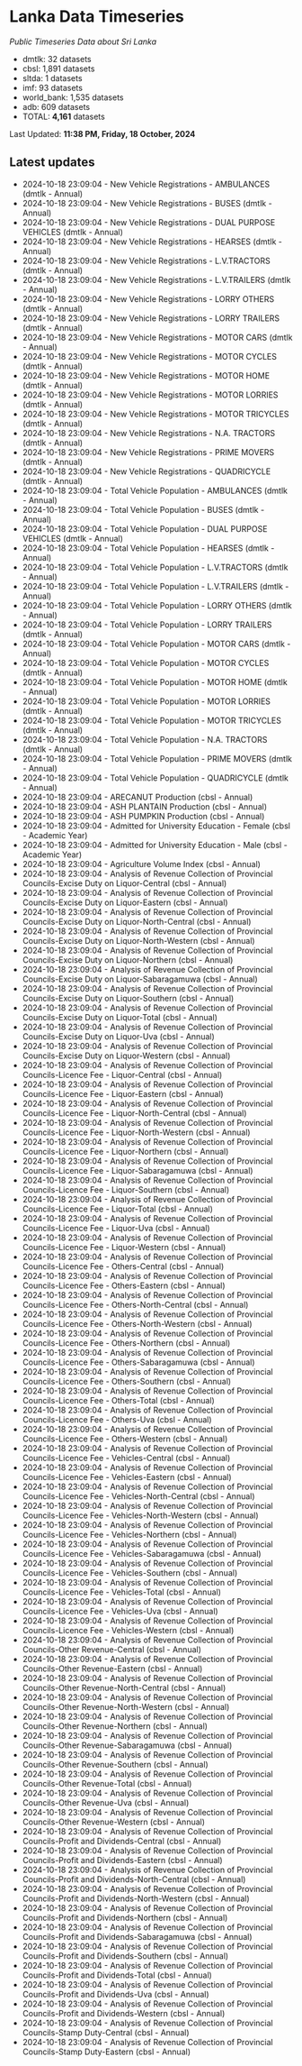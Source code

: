 # Lanka Data Timeseries
*Public Timeseries Data about Sri Lanka*

* dmtlk: 32 datasets
* cbsl: 1,891 datasets
* sltda: 1 datasets
* imf: 93 datasets
* world_bank: 1,535 datasets
* adb: 609 datasets
* TOTAL: **4,161** datasets

Last Updated: **11:38 PM, Friday, 18 October, 2024**

## Latest updates

* 2024-10-18 23:09:04 - New Vehicle Registrations - AMBULANCES (dmtlk - Annual)
* 2024-10-18 23:09:04 - New Vehicle Registrations - BUSES (dmtlk - Annual)
* 2024-10-18 23:09:04 - New Vehicle Registrations - DUAL PURPOSE VEHICLES (dmtlk - Annual)
* 2024-10-18 23:09:04 - New Vehicle Registrations - HEARSES (dmtlk - Annual)
* 2024-10-18 23:09:04 - New Vehicle Registrations - L.V.TRACTORS (dmtlk - Annual)
* 2024-10-18 23:09:04 - New Vehicle Registrations - L.V.TRAILERS (dmtlk - Annual)
* 2024-10-18 23:09:04 - New Vehicle Registrations - LORRY OTHERS (dmtlk - Annual)
* 2024-10-18 23:09:04 - New Vehicle Registrations - LORRY TRAILERS (dmtlk - Annual)
* 2024-10-18 23:09:04 - New Vehicle Registrations - MOTOR CARS (dmtlk - Annual)
* 2024-10-18 23:09:04 - New Vehicle Registrations - MOTOR CYCLES (dmtlk - Annual)
* 2024-10-18 23:09:04 - New Vehicle Registrations - MOTOR HOME (dmtlk - Annual)
* 2024-10-18 23:09:04 - New Vehicle Registrations - MOTOR LORRIES (dmtlk - Annual)
* 2024-10-18 23:09:04 - New Vehicle Registrations - MOTOR TRICYCLES (dmtlk - Annual)
* 2024-10-18 23:09:04 - New Vehicle Registrations - N.A. TRACTORS (dmtlk - Annual)
* 2024-10-18 23:09:04 - New Vehicle Registrations - PRIME MOVERS (dmtlk - Annual)
* 2024-10-18 23:09:04 - New Vehicle Registrations - QUADRICYCLE (dmtlk - Annual)
* 2024-10-18 23:09:04 - Total Vehicle Population - AMBULANCES (dmtlk - Annual)
* 2024-10-18 23:09:04 - Total Vehicle Population - BUSES (dmtlk - Annual)
* 2024-10-18 23:09:04 - Total Vehicle Population - DUAL PURPOSE VEHICLES (dmtlk - Annual)
* 2024-10-18 23:09:04 - Total Vehicle Population - HEARSES (dmtlk - Annual)
* 2024-10-18 23:09:04 - Total Vehicle Population - L.V.TRACTORS (dmtlk - Annual)
* 2024-10-18 23:09:04 - Total Vehicle Population - L.V.TRAILERS (dmtlk - Annual)
* 2024-10-18 23:09:04 - Total Vehicle Population - LORRY OTHERS (dmtlk - Annual)
* 2024-10-18 23:09:04 - Total Vehicle Population - LORRY TRAILERS (dmtlk - Annual)
* 2024-10-18 23:09:04 - Total Vehicle Population - MOTOR CARS (dmtlk - Annual)
* 2024-10-18 23:09:04 - Total Vehicle Population - MOTOR CYCLES (dmtlk - Annual)
* 2024-10-18 23:09:04 - Total Vehicle Population - MOTOR HOME (dmtlk - Annual)
* 2024-10-18 23:09:04 - Total Vehicle Population - MOTOR LORRIES (dmtlk - Annual)
* 2024-10-18 23:09:04 - Total Vehicle Population - MOTOR TRICYCLES (dmtlk - Annual)
* 2024-10-18 23:09:04 - Total Vehicle Population - N.A. TRACTORS (dmtlk - Annual)
* 2024-10-18 23:09:04 - Total Vehicle Population - PRIME MOVERS (dmtlk - Annual)
* 2024-10-18 23:09:04 - Total Vehicle Population - QUADRICYCLE (dmtlk - Annual)
* 2024-10-18 23:09:04 - ARECANUT Production (cbsl - Annual)
* 2024-10-18 23:09:04 - ASH PLANTAIN Production (cbsl - Annual)
* 2024-10-18 23:09:04 - ASH PUMPKIN Production (cbsl - Annual)
* 2024-10-18 23:09:04 - Admitted for University Education - Female (cbsl - Academic Year)
* 2024-10-18 23:09:04 - Admitted for University Education - Male (cbsl - Academic Year)
* 2024-10-18 23:09:04 - Agriculture Volume Index (cbsl - Annual)
* 2024-10-18 23:09:04 - Analysis of Revenue Collection of Provincial Councils-Excise Duty on Liquor-Central (cbsl - Annual)
* 2024-10-18 23:09:04 - Analysis of Revenue Collection of Provincial Councils-Excise Duty on Liquor-Eastern (cbsl - Annual)
* 2024-10-18 23:09:04 - Analysis of Revenue Collection of Provincial Councils-Excise Duty on Liquor-North-Central (cbsl - Annual)
* 2024-10-18 23:09:04 - Analysis of Revenue Collection of Provincial Councils-Excise Duty on Liquor-North-Western (cbsl - Annual)
* 2024-10-18 23:09:04 - Analysis of Revenue Collection of Provincial Councils-Excise Duty on Liquor-Northern (cbsl - Annual)
* 2024-10-18 23:09:04 - Analysis of Revenue Collection of Provincial Councils-Excise Duty on Liquor-Sabaragamuwa (cbsl - Annual)
* 2024-10-18 23:09:04 - Analysis of Revenue Collection of Provincial Councils-Excise Duty on Liquor-Southern (cbsl - Annual)
* 2024-10-18 23:09:04 - Analysis of Revenue Collection of Provincial Councils-Excise Duty on Liquor-Total (cbsl - Annual)
* 2024-10-18 23:09:04 - Analysis of Revenue Collection of Provincial Councils-Excise Duty on Liquor-Uva (cbsl - Annual)
* 2024-10-18 23:09:04 - Analysis of Revenue Collection of Provincial Councils-Excise Duty on Liquor-Western (cbsl - Annual)
* 2024-10-18 23:09:04 - Analysis of Revenue Collection of Provincial Councils-Licence Fee - Liquor-Central (cbsl - Annual)
* 2024-10-18 23:09:04 - Analysis of Revenue Collection of Provincial Councils-Licence Fee - Liquor-Eastern (cbsl - Annual)
* 2024-10-18 23:09:04 - Analysis of Revenue Collection of Provincial Councils-Licence Fee - Liquor-North-Central (cbsl - Annual)
* 2024-10-18 23:09:04 - Analysis of Revenue Collection of Provincial Councils-Licence Fee - Liquor-North-Western (cbsl - Annual)
* 2024-10-18 23:09:04 - Analysis of Revenue Collection of Provincial Councils-Licence Fee - Liquor-Northern (cbsl - Annual)
* 2024-10-18 23:09:04 - Analysis of Revenue Collection of Provincial Councils-Licence Fee - Liquor-Sabaragamuwa (cbsl - Annual)
* 2024-10-18 23:09:04 - Analysis of Revenue Collection of Provincial Councils-Licence Fee - Liquor-Southern (cbsl - Annual)
* 2024-10-18 23:09:04 - Analysis of Revenue Collection of Provincial Councils-Licence Fee - Liquor-Total (cbsl - Annual)
* 2024-10-18 23:09:04 - Analysis of Revenue Collection of Provincial Councils-Licence Fee - Liquor-Uva (cbsl - Annual)
* 2024-10-18 23:09:04 - Analysis of Revenue Collection of Provincial Councils-Licence Fee - Liquor-Western (cbsl - Annual)
* 2024-10-18 23:09:04 - Analysis of Revenue Collection of Provincial Councils-Licence Fee - Others-Central (cbsl - Annual)
* 2024-10-18 23:09:04 - Analysis of Revenue Collection of Provincial Councils-Licence Fee - Others-Eastern (cbsl - Annual)
* 2024-10-18 23:09:04 - Analysis of Revenue Collection of Provincial Councils-Licence Fee - Others-North-Central (cbsl - Annual)
* 2024-10-18 23:09:04 - Analysis of Revenue Collection of Provincial Councils-Licence Fee - Others-North-Western (cbsl - Annual)
* 2024-10-18 23:09:04 - Analysis of Revenue Collection of Provincial Councils-Licence Fee - Others-Northern (cbsl - Annual)
* 2024-10-18 23:09:04 - Analysis of Revenue Collection of Provincial Councils-Licence Fee - Others-Sabaragamuwa (cbsl - Annual)
* 2024-10-18 23:09:04 - Analysis of Revenue Collection of Provincial Councils-Licence Fee - Others-Southern (cbsl - Annual)
* 2024-10-18 23:09:04 - Analysis of Revenue Collection of Provincial Councils-Licence Fee - Others-Total (cbsl - Annual)
* 2024-10-18 23:09:04 - Analysis of Revenue Collection of Provincial Councils-Licence Fee - Others-Uva (cbsl - Annual)
* 2024-10-18 23:09:04 - Analysis of Revenue Collection of Provincial Councils-Licence Fee - Others-Western (cbsl - Annual)
* 2024-10-18 23:09:04 - Analysis of Revenue Collection of Provincial Councils-Licence Fee - Vehicles-Central (cbsl - Annual)
* 2024-10-18 23:09:04 - Analysis of Revenue Collection of Provincial Councils-Licence Fee - Vehicles-Eastern (cbsl - Annual)
* 2024-10-18 23:09:04 - Analysis of Revenue Collection of Provincial Councils-Licence Fee - Vehicles-North-Central (cbsl - Annual)
* 2024-10-18 23:09:04 - Analysis of Revenue Collection of Provincial Councils-Licence Fee - Vehicles-North-Western (cbsl - Annual)
* 2024-10-18 23:09:04 - Analysis of Revenue Collection of Provincial Councils-Licence Fee - Vehicles-Northern (cbsl - Annual)
* 2024-10-18 23:09:04 - Analysis of Revenue Collection of Provincial Councils-Licence Fee - Vehicles-Sabaragamuwa (cbsl - Annual)
* 2024-10-18 23:09:04 - Analysis of Revenue Collection of Provincial Councils-Licence Fee - Vehicles-Southern (cbsl - Annual)
* 2024-10-18 23:09:04 - Analysis of Revenue Collection of Provincial Councils-Licence Fee - Vehicles-Total (cbsl - Annual)
* 2024-10-18 23:09:04 - Analysis of Revenue Collection of Provincial Councils-Licence Fee - Vehicles-Uva (cbsl - Annual)
* 2024-10-18 23:09:04 - Analysis of Revenue Collection of Provincial Councils-Licence Fee - Vehicles-Western (cbsl - Annual)
* 2024-10-18 23:09:04 - Analysis of Revenue Collection of Provincial Councils-Other Revenue-Central (cbsl - Annual)
* 2024-10-18 23:09:04 - Analysis of Revenue Collection of Provincial Councils-Other Revenue-Eastern (cbsl - Annual)
* 2024-10-18 23:09:04 - Analysis of Revenue Collection of Provincial Councils-Other Revenue-North-Central (cbsl - Annual)
* 2024-10-18 23:09:04 - Analysis of Revenue Collection of Provincial Councils-Other Revenue-North-Western (cbsl - Annual)
* 2024-10-18 23:09:04 - Analysis of Revenue Collection of Provincial Councils-Other Revenue-Northern (cbsl - Annual)
* 2024-10-18 23:09:04 - Analysis of Revenue Collection of Provincial Councils-Other Revenue-Sabaragamuwa (cbsl - Annual)
* 2024-10-18 23:09:04 - Analysis of Revenue Collection of Provincial Councils-Other Revenue-Southern (cbsl - Annual)
* 2024-10-18 23:09:04 - Analysis of Revenue Collection of Provincial Councils-Other Revenue-Total (cbsl - Annual)
* 2024-10-18 23:09:04 - Analysis of Revenue Collection of Provincial Councils-Other Revenue-Uva (cbsl - Annual)
* 2024-10-18 23:09:04 - Analysis of Revenue Collection of Provincial Councils-Other Revenue-Western (cbsl - Annual)
* 2024-10-18 23:09:04 - Analysis of Revenue Collection of Provincial Councils-Profit and Dividends-Central (cbsl - Annual)
* 2024-10-18 23:09:04 - Analysis of Revenue Collection of Provincial Councils-Profit and Dividends-Eastern (cbsl - Annual)
* 2024-10-18 23:09:04 - Analysis of Revenue Collection of Provincial Councils-Profit and Dividends-North-Central (cbsl - Annual)
* 2024-10-18 23:09:04 - Analysis of Revenue Collection of Provincial Councils-Profit and Dividends-North-Western (cbsl - Annual)
* 2024-10-18 23:09:04 - Analysis of Revenue Collection of Provincial Councils-Profit and Dividends-Northern (cbsl - Annual)
* 2024-10-18 23:09:04 - Analysis of Revenue Collection of Provincial Councils-Profit and Dividends-Sabaragamuwa (cbsl - Annual)
* 2024-10-18 23:09:04 - Analysis of Revenue Collection of Provincial Councils-Profit and Dividends-Southern (cbsl - Annual)
* 2024-10-18 23:09:04 - Analysis of Revenue Collection of Provincial Councils-Profit and Dividends-Total (cbsl - Annual)
* 2024-10-18 23:09:04 - Analysis of Revenue Collection of Provincial Councils-Profit and Dividends-Uva (cbsl - Annual)
* 2024-10-18 23:09:04 - Analysis of Revenue Collection of Provincial Councils-Profit and Dividends-Western (cbsl - Annual)
* 2024-10-18 23:09:04 - Analysis of Revenue Collection of Provincial Councils-Stamp Duty-Central (cbsl - Annual)
* 2024-10-18 23:09:04 - Analysis of Revenue Collection of Provincial Councils-Stamp Duty-Eastern (cbsl - Annual)